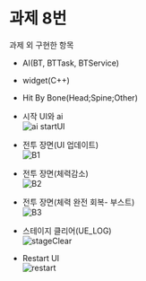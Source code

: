 # 과제 8번

과제 외 구현한 항목
- AI(BT, BTTask, BTService)
- widget(C++)
- Hit By Bone(Head;Spine;Other)

- 시작 UI와 ai  
![ai startUI](https://github.com/user-attachments/assets/bde219b4-914e-4012-9015-5cdcfeb693d4)

- 전투 장면(UI 업데이트)  
![B1](https://github.com/user-attachments/assets/ba1bebf3-911c-472f-88c6-f9eb069443ef)

- 전투 장면(체력감소)  
![B2](https://github.com/user-attachments/assets/9259f2f3-ad46-44dd-8d45-1808f54f1e3d)

- 전투 장면(체력 완전 회복- 부스트)  
![B3](https://github.com/user-attachments/assets/1f531585-cce5-4eba-a19b-84143a4ea689)
 
- 스테이지 클리어(UE_LOG)  
![stageClear](https://github.com/user-attachments/assets/eb474afd-a05a-45fa-92d8-294f372e3f05)

- Restart UI  
![restart](https://github.com/user-attachments/assets/f9e1bd06-4da2-4d9e-9198-068c30af038c)


  
